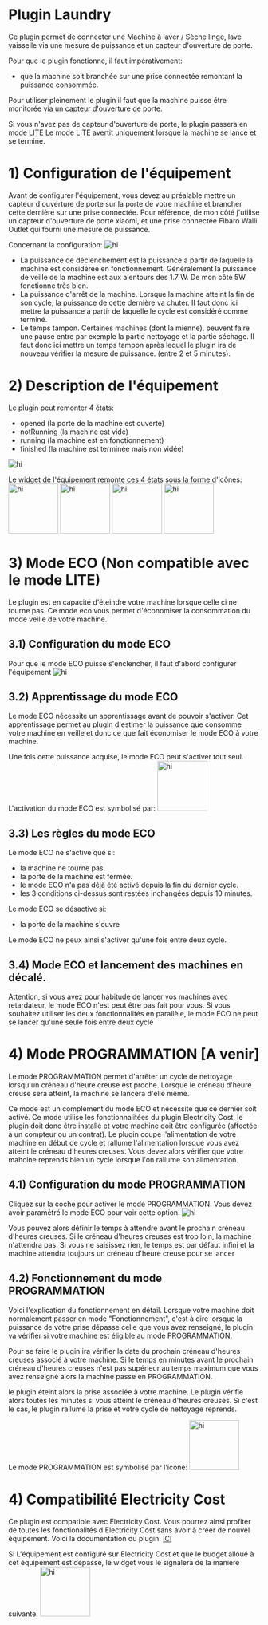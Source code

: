 # Plugin Laundry

Ce plugin permet de connecter une Machine à laver / Sèche linge, lave vaisselle via une mesure de puissance et un capteur d'ouverture de porte.

Pour que le plugin fonctionne, il faut impérativement:
- que la machine soit branchée sur une prise connectée remontant la puissance consommée.

Pour utiliser pleinement le plugin il faut que la machine puisse être monitorée via un capteur d'ouverture de porte.

Si vous n'avez pas de capteur d'ouverture de porte, le plugin passera en mode LITE
Le mode LITE avertit uniquement lorsque la machine se lance et se termine.

# 1) Configuration de l'équipement

Avant de configurer l'équipement, vous devez au préalable mettre un capteur d'ouverture de porte sur la porte de votre machine et brancher cette dernière sur une prise connectée.
Pour référence, de mon côté j'utilise un capteur d'ouverture de porte xiaomi, et une prise connectée Fibaro Walli Outlet qui fourni une mesure de puissance.

Concernant la configuration:
<img src="IMGS/configuration.PNG" alt="hi" class="inline"/>

- La puissance de déclenchement est la puissance a partir de laquelle la machine est considérée en fonctionnement. Généralement la puissance de veille de la machine est aux alentours des 1.7 W. De mon côté 5W fonctionne très bien.
- La puissance d'arrêt de la machine. Lorsque la machine atteint la fin de son cycle, la puissance de cette dernière va chuter. Il faut donc ici mettre la puissance a partir de laquelle le cycle est considéré comme terminé.
- Le temps tampon. Certaines machines (dont la mienne), peuvent faire une pause entre par exemple la partie nettoyage et la partie séchage. Il faut donc ici mettre un temps tampon après lequel le plugin ira de nouveau vérifier la mesure de puissance. (entre 2 et 5 minutes).

# 2) Description de l'équipement
Le plugin peut remonter 4 états:
- opened (la porte de la machine est ouverte)
- notRunning (la machine est vide)
- running (la machine est en fonctionnement)
- finished (la machine est terminée mais non vidée)

<img src="IMGS/cmds.PNG" alt="hi" class="inline"/>

Le widget de l'équipement remonte ces 4 états sous la forme d'icônes:
<img src="IMGS/laundry_opened.png" alt="hi" class="inline" height="100px" width="auto"/>
<img src="IMGS/laundry_closed.png" alt="hi" class="inline" height="100px" width="auto"/>
<img src="IMGS/laundry_running.png" alt="hi" class="inline" height="100px" width="auto"/>
<img src="IMGS/laundry_finished.png" alt="hi" class="inline" height="100px" width="auto"/>

# 3) Mode ECO (Non compatible avec le mode LITE)

Le plugin est en capacité d'éteindre votre machine lorsque celle ci ne tourne pas.
Ce mode eco vous permet d'économiser la consommation du mode veille de votre machine.

## 3.1) Configuration du mode ECO

Pour que le mode ECO puisse s'enclencher, il faut d'abord configurer l'équipement
<img src="IMGS/eco_config.png" alt="hi" class="inline"/>

## 3.2) Apprentissage du mode ECO

Le mode ECO nécessite un apprentissage avant de pouvoir s'activer. Cet apprentissage permet au plugin d'estimer la puissance que consomme votre machine en veille et donc ce que fait économiser le mode ECO à votre machine.

Une fois cette puissance acquise, le mode ECO peut s'activer tout seul.
L'activation du mode ECO est symbolisé par:
<img src="IMGS/laundry_eco.png" alt="hi" class="inline" height="100px" width="auto"/>


## 3.3) Les règles du mode ECO

Le mode ECO ne s'active que si:
- la machine ne tourne pas.
- la porte de la machine est fermée.
- le mode ECO n'a pas déjà été activé depuis la fin du dernier cycle.
- les 3 conditions ci-dessus sont restées inchangées depuis 10 minutes.

Le mode ECO se désactive si:
- la porte de la machine s'ouvre

Le mode ECO ne peux ainsi s'activer qu'une fois entre deux cycle.

## 3.4) Mode ECO et lancement des machines en décalé.

Attention, si vous avez pour habitude de lancer vos machines avec retardateur, le mode ECO n'est peut être pas fait pour vous.
Si vous souhaitez utiliser les deux fonctionnalités en parallèle, le mode ECO ne peut se lancer qu'une seule fois entre deux cycle

# 4) Mode PROGRAMMATION [A venir]

Le mode PROGRAMMATION permet d'arrêter un cycle de nettoyage lorsqu'un créneau d'heure creuse est proche. Lorsque le créneau d'heure creuse sera atteint, la machine se lancera d'elle même.

Ce mode est un complément du mode ECO et nécessite que ce dernier soit activé.
Ce mode utilise les fonctionnalitées du plugin Electricity Cost, le plugin doit donc être installé et votre machine doit être configurée (affectée à un compteur ou un contrat).
Le plugin coupe l'alimentation de votre machine en début de cycle et rallume l'alimentation lorsque vous avez atteint le créneau d'heures creuses. Vous devez alors vérifier que votre mahcine reprends bien un cycle lorsque l'on rallume son alimentation.

## 4.1) Configuration du mode PROGRAMMATION

Cliquez sur la coche pour activer le mode PROGRAMMATION.
Vous devez avoir paramétré le mode ECO pour voir cette option.
<img src="IMGS/cocheModeProg.PNG" alt="hi" class="inline"/>

Vous pouvez alors définir le temps à attendre avant le prochain créneau d'heures creuses.
Si le créneau d'heures creuses est trop loin, la machine n'attendra pas.
Si vous ne saisissez rien, le temps est par défaut infini et la machine attendra toujours un créneau d'heure creuse pour se lancer

## 4.2) Fonctionnement du mode PROGRAMMATION

Voici l'explication du fonctionnement en détail.
Lorsque votre machine doit normalement passer en mode "Fonctionnement", c'est à dire lorsque la puissance de votre prise dépasse celle que vous avez renseigné, le plugin va vérifier si votre machine est éligible au mode PROGRAMMATION.

Pour se faire le plugin ira vérifier la date du prochain créneau d'heures creuses associé à votre machine.
Si le temps en minutes avant le prochain créneau d'heures creuses n'est pas supérieur au temps maximum que vous avez renseigné alors la machine passe en PROGRAMMATION.

le plugin éteint alors la prise associée à votre machine. Le plugin vérifie alors toutes les minutes si vous atteint le créneau d'heures creuses. Si c'est le cas, le plugin rallume la prise et votre cycle de nettoyage reprends.

Le mode PROGRAMMATION est symbolisé par l'icône:
<img src="IMGS/laundry_waiting_prog.png" alt="hi" class="inline" height="100px" width="auto"/>


# 4) Compatibilité Electricity Cost

Ce plugin est compatible avec Electricity Cost.
Vous pourrez ainsi profiter de toutes les fonctionalités d'Electricity Cost sans avoir à créer de nouvel équipement.
Voici la documentation du plugin: 
<a href="https://hbedek.github.io/Jeedom_docs/docs/ElectricityCost/fr_FR/">ICI</a>

Si L'équipement est configuré sur Electricity Cost et que le budget alloué à cet équipement est dépassé, le widget vous le signalera de la manière suivante:
<img src="IMGS/budgetOver.PNG" alt="hi" class="inline" height="100px" width="auto"/>

